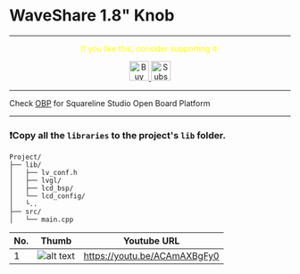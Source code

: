 # WaveShare 1.8" Knob

---
<p align="center">
  <span style="color: yellow;">If you like this, consider supporting it:</span>
</p>

<p align="center">
  <a href="https://www.buymeacoffee.com/nishad2m8" target="_blank">
    <img src="https://cdn.buymeacoffee.com/buttons/v2/default-yellow.png" alt="Buy Me a Coffee" style="height: 35px;">
  </a>
  <a href="https://www.youtube.com/channel/UCV_35rUyf4N5mHZXaxaFKiQ" target="_blank">
    <img src="https://img.shields.io/badge/Subscribe%20on%20YouTube-FF0000?style=flat&logo=youtube" alt="Subscribe on YouTube" style="height: 35px;">
  </a>
</p>

---

Check [OBP](https://github.com/nishad2m8/Squareline-OBP) for Squareline Studio Open Board Platform

---

### ❗Copy all the `libraries` to the project's `lib` folder.

```
Project/
├── lib/
│   ├── lv_conf.h
│   ├── lvgl/
│   ├── lcd_bsp/
│   └── lcd_config/
│   └..
├── src/
│   └── main.cpp
```


| No.  | Thumb | Youtube URL |
| ------|-----|----------|
| 1 |![alt text](<00-Assets/ESP32-S3 Smart Knob with @waveshareelectronics 1.8” Knob Display USB HID Control for DaVinci Resolve.jpg>) | https://youtu.be/ACAmAXBgFy0 |

<!-- | No | Thumb  | URL |  -->